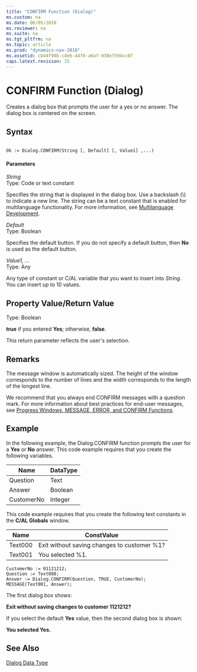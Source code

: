 ```yaml
---
title: "CONFIRM Function (Dialog)"
ms.custom: na
ms.date: 06/05/2016
ms.reviewer: na
ms.suite: na
ms.tgt_pltfrm: na
ms.topic: article
ms.prod: "dynamics-nav-2018"
ms.assetid: cb44f98b-c4e6-44f0-a6af-030e7594cc8f
caps.latest.revision: 15
---
```

# CONFIRM Function (Dialog)
Creates a dialog box that prompts the user for a yes or no answer. The dialog box is centered on the screen.  

## Syntax  

```  

Ok := Dialog.CONFIRM(String [, Default] [, Value1] ,...)  
```  

#### Parameters  
 *String*  
 Type: Code or text constant  

 Specifies the string that is displayed in the dialog box. Use a backslash \(\\\) to indicate a new line. The string can be a text constant that is enabled for multilanguage functionality. For more information, see [Multilanguage Development](Multilanguage-Development.md).  

 *Default*  
 Type: Boolean  

 Specifies the default button. If you do not specify a default button, then **No** is used as the default button.  

 *Value1, …*  
 Type: Any  

 Any type of constant or C/AL variable that you want to insert into *String*. You can insert up to 10 values.  

## Property Value/Return Value  
 Type: Boolean  

 **true** if you entered **Yes**; otherwise, **false**.  

 This return parameter reflects the user's selection.  

## Remarks  
 The message window is automatically sized. The height of the window corresponds to the number of lines and the width corresponds to the length of the longest line.  

 We recommend that you always end CONFIRM messages with a question mark. For more information about best practices for end-user messages, see [Progress Windows, MESSAGE, ERROR, and CONFIRM Functions](Progress-Windows--MESSAGE--ERROR--and-CONFIRM-Functions.md).  

## Example  
 In the following example, the Dialog.CONFIRM function prompts the user for a **Yes** or **No** answer. This code example requires that you create the following variables.  

|Name|DataType|  
|----------|--------------|  
|Question|Text|  
|Answer|Boolean|  
|CustomerNo|Integer|  

 This code example requires that you create the following text constants in the **C/AL Globals** window.  

|Name|ConstValue|  
|----------|----------------|  
|Text000|Exit without saving changes to customer %1?|  
|Text001|You selected %1.|  

```  
CustomerNo := 01121212;  
Question := Text000;  
Answer := Dialog.CONFIRM(Question, TRUE, CustomerNo);  
MESSAGE(Text001, Answer);  
```  

 The first dialog box shows:  

 **Exit without saving changes to customer 1121212?**  

 If you select the default **Yes** value, then the second dialog box is shown:  

 **You selected Yes.**  

## See Also  
 [Dialog Data Type](Dialog-Data-Type.md)
